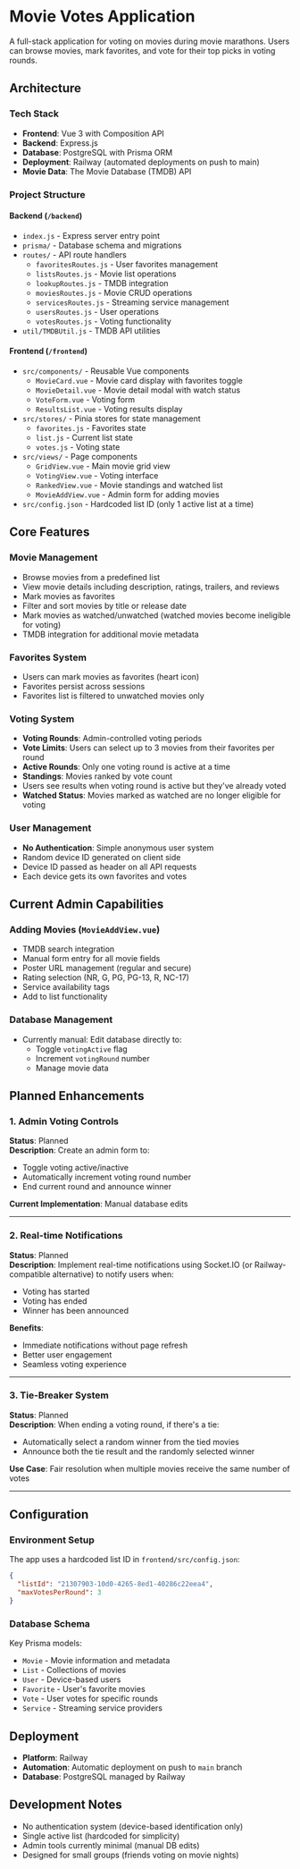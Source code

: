 # Movie Votes Application

A full-stack application for voting on movies during movie marathons. Users can browse movies, mark favorites, and vote for their top picks in voting rounds.

## Architecture

### Tech Stack

- **Frontend**: Vue 3 with Composition API
- **Backend**: Express.js
- **Database**: PostgreSQL with Prisma ORM
- **Deployment**: Railway (automated deployments on push to main)
- **Movie Data**: The Movie Database (TMDB) API

### Project Structure

#### Backend (`/backend`)

- `index.js` - Express server entry point
- `prisma/` - Database schema and migrations
- `routes/` - API route handlers
  - `favoritesRoutes.js` - User favorites management
  - `listsRoutes.js` - Movie list operations
  - `lookupRoutes.js` - TMDB integration
  - `moviesRoutes.js` - Movie CRUD operations
  - `servicesRoutes.js` - Streaming service management
  - `usersRoutes.js` - User operations
  - `votesRoutes.js` - Voting functionality
- `util/TMDBUtil.js` - TMDB API utilities

#### Frontend (`/frontend`)

- `src/components/` - Reusable Vue components
  - `MovieCard.vue` - Movie card display with favorites toggle
  - `MovieDetail.vue` - Movie detail modal with watch status
  - `VoteForm.vue` - Voting form
  - `ResultsList.vue` - Voting results display
- `src/stores/` - Pinia stores for state management
  - `favorites.js` - Favorites state
  - `list.js` - Current list state
  - `votes.js` - Voting state
- `src/views/` - Page components
  - `GridView.vue` - Main movie grid view
  - `VotingView.vue` - Voting interface
  - `RankedView.vue` - Movie standings and watched list
  - `MovieAddView.vue` - Admin form for adding movies
- `src/config.json` - Hardcoded list ID (only 1 active list at a time)

## Core Features

### Movie Management

- Browse movies from a predefined list
- View movie details including description, ratings, trailers, and reviews
- Mark movies as favorites
- Filter and sort movies by title or release date
- Mark movies as watched/unwatched (watched movies become ineligible for voting)
- TMDB integration for additional movie metadata

### Favorites System

- Users can mark movies as favorites (heart icon)
- Favorites persist across sessions
- Favorites list is filtered to unwatched movies only

### Voting System

- **Voting Rounds**: Admin-controlled voting periods
- **Vote Limits**: Users can select up to 3 movies from their favorites per round
- **Active Rounds**: Only one voting round is active at a time
- **Standings**: Movies ranked by vote count
- Users see results when voting round is active but they've already voted
- **Watched Status**: Movies marked as watched are no longer eligible for voting

### User Management

- **No Authentication**: Simple anonymous user system
- Random device ID generated on client side
- Device ID passed as header on all API requests
- Each device gets its own favorites and votes

## Current Admin Capabilities

### Adding Movies (`MovieAddView.vue`)

- TMDB search integration
- Manual form entry for all movie fields
- Poster URL management (regular and secure)
- Rating selection (NR, G, PG, PG-13, R, NC-17)
- Service availability tags
- Add to list functionality

### Database Management

- Currently manual: Edit database directly to:
  - Toggle `votingActive` flag
  - Increment `votingRound` number
  - Manage movie data

## Planned Enhancements

### 1. Admin Voting Controls

**Status**: Planned  
**Description**: Create an admin form to:

- Toggle voting active/inactive
- Automatically increment voting round number
- End current round and announce winner

**Current Implementation**: Manual database edits

---

### 2. Real-time Notifications

**Status**: Planned  
**Description**: Implement real-time notifications using Socket.IO (or Railway-compatible alternative) to notify users when:

- Voting has started
- Voting has ended
- Winner has been announced

**Benefits**:

- Immediate notifications without page refresh
- Better user engagement
- Seamless voting experience

---

### 3. Tie-Breaker System

**Status**: Planned  
**Description**: When ending a voting round, if there's a tie:

- Automatically select a random winner from the tied movies
- Announce both the tie result and the randomly selected winner

**Use Case**: Fair resolution when multiple movies receive the same number of votes

---

## Configuration

### Environment Setup

The app uses a hardcoded list ID in `frontend/src/config.json`:

```json
{
  "listId": "21307903-10d0-4265-8ed1-40286c22eea4",
  "maxVotesPerRound": 3
}
```

### Database Schema

Key Prisma models:

- `Movie` - Movie information and metadata
- `List` - Collections of movies
- `User` - Device-based users
- `Favorite` - User's favorite movies
- `Vote` - User votes for specific rounds
- `Service` - Streaming service providers

## Deployment

- **Platform**: Railway
- **Automation**: Automatic deployment on push to `main` branch
- **Database**: PostgreSQL managed by Railway

## Development Notes

- No authentication system (device-based identification only)
- Single active list (hardcoded for simplicity)
- Admin tools currently minimal (manual DB edits)
- Designed for small groups (friends voting on movie nights)

